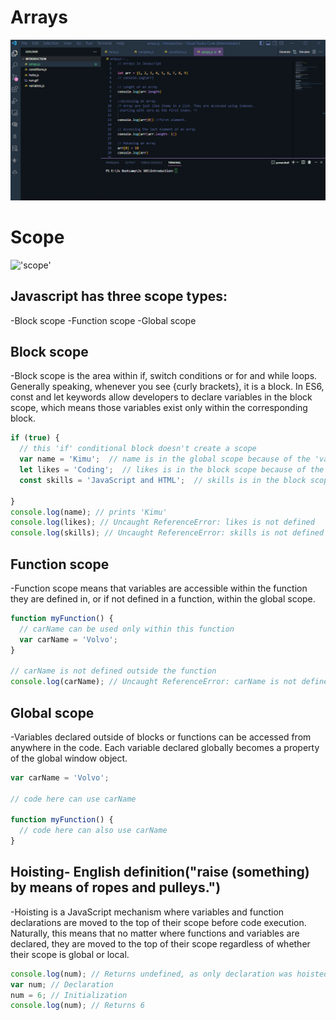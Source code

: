 # Arrays
!['arrays'](https://github.com/sudoevans/JS101/blob/main/Introduction/arrays.gif)


# Scope
!['scope']()

## Javascript has three scope types:
-Block scope
-Function scope
-Global scope

## Block scope
-Block scope is the area within if, switch conditions or for and while loops. Generally speaking, whenever you see {curly brackets}, it is a block. In ES6, const and let keywords allow developers to declare variables in the block scope, which means those variables exist only within the corresponding block.
```javascript
if (true) {
  // this 'if' conditional block doesn't create a scope
  var name = 'Kimu';  // name is in the global scope because of the 'var' keyword
  let likes = 'Coding';  // likes is in the block scope because of the 'let' keyword
  const skills = 'JavaScript and HTML';  // skills is in the block scope because of the 'const' keyword

}
console.log(name); // prints 'Kimu'
console.log(likes); // Uncaught ReferenceError: likes is not defined
console.log(skills); // Uncaught ReferenceError: skills is not defined
```

## Function scope
-Function scope means that variables are accessible within the function they are defined in, or if not defined in a function, within the global scope.
```javascript
function myFunction() {
  // carName can be used only within this function
  var carName = 'Volvo';
}

// carName is not defined outside the function
console.log(carName); // Uncaught ReferenceError: carName is not defined
```

## Global scope
-Variables declared outside of blocks or functions can be accessed from anywhere in the code. Each variable declared globally becomes a property of the global window object.
```javascript
var carName = 'Volvo';

// code here can use carName

function myFunction() {
  // code here can also use carName
}
```

## Hoisting- English definition("raise (something) by means of ropes and pulleys.")
-Hoisting is a JavaScript mechanism where variables and function declarations are moved to the top of their scope before code execution. Naturally, this means that no matter where functions and variables are declared, they are moved to the top of their scope regardless of whether their scope is global or local.
```javascript
console.log(num); // Returns undefined, as only declaration was hoisted, no initialization has happened at this stage
var num; // Declaration
num = 6; // Initialization
console.log(num); // Returns 6
```
